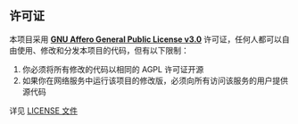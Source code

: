 ## 许可证

本项目采用 **[GNU Affero General Public License v3.0](https://www.gnu.org/licenses/agpl-3.0.html)** 许可证，任何人都可以自由使用、修改和分发本项目的代码，但有以下限制：

1. 你必须将所有修改的代码以相同的 AGPL 许可证开源
2. 如果你在网络服务中运行该项目的修改版，必须向所有访问该服务的用户提供源代码

详见 [LICENSE 文件](./LICENSE)

